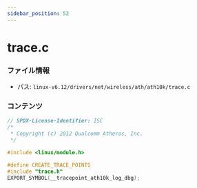 ```yaml
---
sidebar_position: 52
---
```

# trace.c

### ファイル情報

- パス: `linux-v6.12/drivers/net/wireless/ath/ath10k/trace.c`

### コンテンツ

```c
// SPDX-License-Identifier: ISC
/*
 * Copyright (c) 2012 Qualcomm Atheros, Inc.
 */

#include <linux/module.h>

#define CREATE_TRACE_POINTS
#include "trace.h"
EXPORT_SYMBOL(__tracepoint_ath10k_log_dbg);

```

